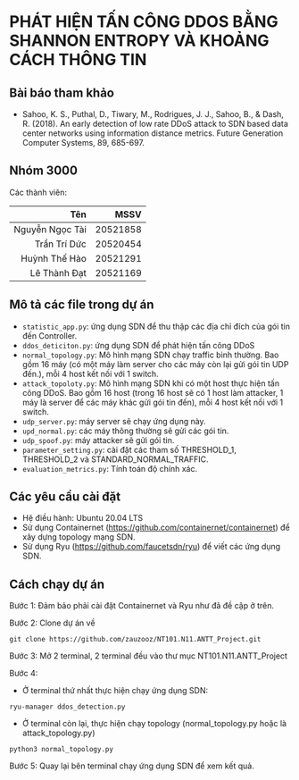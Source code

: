 # PHÁT HIỆN TẤN CÔNG DDOS BẰNG SHANNON ENTROPY VÀ KHOẢNG CÁCH THÔNG TIN

## Bài báo tham khảo

- Sahoo, K. S., Puthal, D., Tiwary, M., Rodrigues, J. J., Sahoo, B., & Dash, R. (2018). An early detection of low rate DDoS attack to SDN based data center networks using information distance metrics. Future Generation Computer Systems, 89, 685-697.

## Nhóm 3000

Các thành viên:

|             Tên |     MSSV |
| --------------: | -------: |
| Nguyễn Ngọc Tài | 20521858 |
|    Trần Trí Dức | 20520454 |
|   Huỳnh Thế Hào | 20521291 |
|    Lê Thành Đạt | 20521169 |

## Mô tả các file trong dự án

- `statistic_app.py`: ứng dụng SDN để thu thập các địa chỉ đích của gói tin đến Controller.
- `ddos_deticiton.py`: ứng dụng SDN để phát hiện tấn công DDoS
- `normal_topology.py`: Mô hình mạng SDN chạy traffic bình thường. Bao gồm 16 máy (có một máy làm server cho các máy còn lại gửi gói tin UDP đến.), mỗi 4 host kết nối với 1 switch.
- `attack_topoloty.py`: Mô hình mạng SDN khi có một host thực hiện tấn công DDoS. Bao gồm 16 host (trong 16 host sẽ có 1 host làm attacker, 1 máy là server để các máy khác gửi gói tin đến), mỗi 4 host kết nối với 1 switch.
- `udp_server.py`: máy server sẽ chạy ứng dụng này.
- `upd_normal.py`: các máy thông thường sẽ gửi các gói tin.
- `udp_spoof.py`: máy attacker sẽ gửi gói tin.
- `parameter_setting.py`: cài đặt các tham số THRESHOLD_1, THRESHOLD_2 và STANDARD_NORMAL_TRAFFIC.
- `evaluation_metrics.py`: Tính toán độ chính xác.

## Các yêu cầu cài đặt

- Hệ điều hành: Ubuntu 20.04 LTS
- Sử dụng Containernet (https://github.com/containernet/containernet) để xây dựng topology mạng SDN.
- Sử dụng Ryu (https://github.com/faucetsdn/ryu) để viết các ứng dụng SDN.

## Cách chạy dự án

Bước 1: Đảm bảo phải cài đặt Containernet và Ryu như đã đề cập ở trên.

Bước 2: Clone dự án về

```Shell
git clone https://github.com/zauzooz/NT101.N11.ANTT_Project.git
```

Bước 3: Mở 2 terminal, 2 terminal đều vào thư mục NT101.N11.ANTT_Project

Bước 4:

- Ở terminal thứ nhất thực hiện chạy ứng dụng SDN:

```Shell
ryu-manager ddos_detection.py
```

- Ở terminal còn lại, thực hiện chạy topology (normal_topology.py hoặc là attack_topology.py)

```Shell
python3 normal_topology.py
```

Bước 5: Quay lại bên terminal chạy ứng dụng SDN để xem kết quả.
